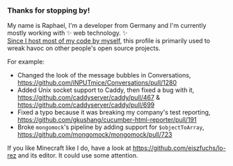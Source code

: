 ### Thanks for stopping by!

My name is Raphael, I'm a developer from Germany and I'm currently mostly working with ✨ web technology. ✨\
[Since I host most of my code by myself][explore], this profile is primarily used to wreak havoc on other people's open source projects.

For example:

-   Changed the look of the message bubbles in Conversations, https://github.com/iNPUTmice/Conversations/pull/1280
-   Added Unix socket support to Caddy, then fixed a bug with it, https://github.com/caddyserver/caddy/pull/467 & https://github.com/caddyserver/caddy/pull/699
-   Fixed a typo because it was breaking my company's test reporting, https://github.com/gkushang/cucumber-html-reporter/pull/191
-   Broke `mongomock`'s pipeline by adding support for `$objectToArray`, https://github.com/mongomock/mongomock/pull/723

[explore]: https://code.eiszblu.me/explore

If you like Minecraft like I do, have a look at https://github.com/eiszfuchs/lo-rez and its editor. It could use some attention.
